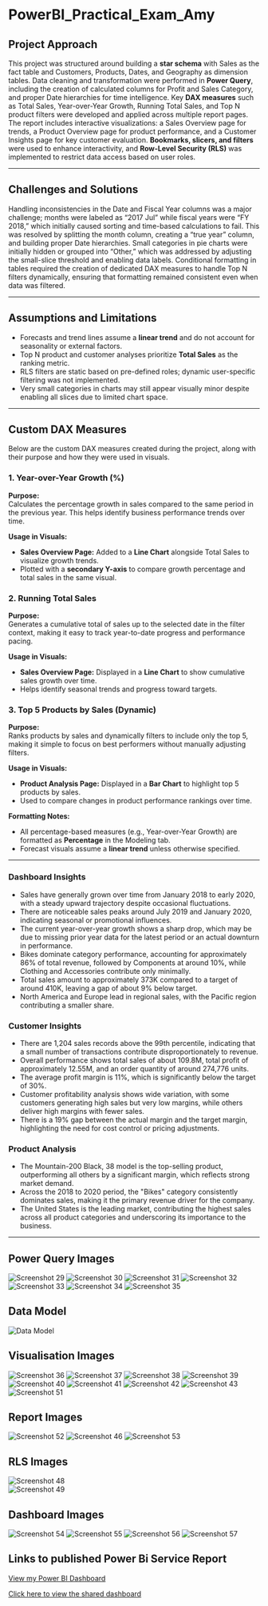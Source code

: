 # PowerBI_Practical_Exam_Amy

## Project Approach
This project was structured around building a **star schema** with Sales as the fact table and Customers, Products, Dates, and Geography as dimension tables. Data cleaning and transformation were performed in **Power Query**, including the creation of calculated columns for Profit and Sales Category, and proper Date hierarchies for time intelligence. Key **DAX measures** such as Total Sales, Year-over-Year Growth, Running Total Sales, and Top N product filters were developed and applied across multiple report pages. The report includes interactive visualizations: a Sales Overview page for trends, a Product Overview page for product performance, and a Customer Insights page for key customer evaluation. **Bookmarks, slicers, and filters** were used to enhance interactivity, and **Row-Level Security (RLS)** was implemented to restrict data access based on user roles.

--- 

## Challenges and Solutions
Handling inconsistencies in the Date and Fiscal Year columns was a major challenge; months were labeled as “2017 Jul” while fiscal years were “FY 2018,” which initially caused sorting and time-based calculations to fail. This was resolved by splitting the month column, creating a “true year” column, and building proper Date hierarchies. Small categories in pie charts were initially hidden or grouped into “Other,” which was addressed by adjusting the small-slice threshold and enabling data labels. Conditional formatting in tables required the creation of dedicated DAX measures to handle Top N filters dynamically, ensuring that formatting remained consistent even when data was filtered.

---

## Assumptions and Limitations
- Forecasts and trend lines assume a **linear trend** and do not account for seasonality or external factors.  
- Top N product and customer analyses prioritize **Total Sales** as the ranking metric.  
- RLS filters are static based on pre-defined roles; dynamic user-specific filtering was not implemented.  
- Very small categories in charts may still appear visually minor despite enabling all slices due to limited chart space.

---

## Custom DAX Measures

Below are the custom DAX measures created during the project, along with their purpose and how they were used in visuals.



### 1. **Year-over-Year Growth (%)**
**Purpose:**  
Calculates the percentage growth in sales compared to the same period in the previous year. This helps identify business performance trends over time.

**Usage in Visuals:**  
- **Sales Overview Page:** Added to a **Line Chart** alongside Total Sales to visualize growth trends.  
- Plotted with a **secondary Y-axis** to compare growth percentage and total sales in the same visual.



### 2. **Running Total Sales**
**Purpose:**  
Generates a cumulative total of sales up to the selected date in the filter context, making it easy to track year-to-date progress and performance pacing.

**Usage in Visuals:**  
- **Sales Overview Page:** Displayed in a **Line Chart** to show cumulative sales growth over time.  
- Helps identify seasonal trends and progress toward targets.



### 3. **Top 5 Products by Sales (Dynamic)**
**Purpose:**  
Ranks products by sales and dynamically filters to include only the top 5, making it simple to focus on best performers without manually adjusting filters.

**Usage in Visuals:**  
- **Product Analysis Page:** Displayed in a **Bar Chart** to highlight top 5 products by sales.  
- Used to compare changes in product performance rankings over time.



**Formatting Notes:**  
- All percentage-based measures (e.g., Year-over-Year Growth) are formatted as **Percentage** in the Modeling tab.  
- Forecast visuals assume a **linear trend** unless otherwise specified.

--- 
### **Dashboard Insights**

- Sales have generally grown over time from January 2018 to early 2020, with a steady upward trajectory despite occasional fluctuations.  
- There are noticeable sales peaks around July 2019 and January 2020, indicating seasonal or promotional influences.  
- The current year-over-year growth shows a sharp drop, which may be due to missing prior year data for the latest period or an actual downturn in performance.  
- Bikes dominate category performance, accounting for approximately 86% of total revenue, followed by Components at around 10%, while Clothing and Accessories contribute only minimally.  
- Total sales amount to approximately 373K compared to a target of around 410K, leaving a gap of about 9% below target.  
- North America and Europe lead in regional sales, with the Pacific region contributing a smaller share.  

### **Customer Insights**

- There are 1,204 sales records above the 99th percentile, indicating that a small number of transactions contribute disproportionately to revenue.  
- Overall performance shows total sales of about 109.8M, total profit of approximately 12.55M, and an order quantity of around 274,776 units.  
- The average profit margin is 11%, which is significantly below the target of 30%.  
- Customer profitability analysis shows wide variation, with some customers generating high sales but very low margins, while others deliver high margins with fewer sales.  
- There is a 19% gap between the actual margin and the target margin, highlighting the need for cost control or pricing adjustments.  

### **Product Analysis**

- The Mountain-200 Black, 38 model is the top-selling product, outperforming all others by a significant margin, which reflects strong market demand.  
- Across the 2018 to 2020 period, the "Bikes" category consistently dominates sales, making it the primary revenue driver for the company.  
- The United States is the leading market, contributing the highest sales across all product categories and underscoring its importance to the business.


---

## Power Query Images
![Screenshot 29](screenshots/Screenshot%20%2829%29.png)
![Screenshot 30](screenshots/Screenshot%20%2830%29.png)
![Screenshot 31](screenshots/Screenshot%20%2831%29.png)
![Screenshot 32](screenshots/Screenshot%20%2832%29.png)
![Screenshot 33](screenshots/Screenshot%20%2833%29.png)
![Screenshot 34](screenshots/Screenshot%20%2834%29.png)
![Screenshot 35](screenshots/Screenshot%20%2835%29.png)

## Data Model
![Data Model](screenshots/data%20model.png)

## Visualisation Images
![Screenshot 36](screenshots/Screenshot%20(36).png)
![Screenshot 37](screenshots/Screenshot%20(37).png)
![Screenshot 38](screenshots/Screenshot%20(38).png)
![Screenshot 39](screenshots/Screenshot%20(39).png)
![Screenshot 40](screenshots/Screenshot%20(40).png)
![Screenshot 41](screenshots/Screenshot%20(41).png)
![Screenshot 42](screenshots/Screenshot%20(42).png)
![Screenshot 43](screenshots/Screenshot%20(43).png)
![Screenshot 51](screenshots/Screenshot%20(51).png) 

## Report Images
![Screenshot 52](screenshots/Screenshot%20(52).png)
![Screenshot 46](screenshots/Screenshot%20(46).png)
![Screenshot 53](screenshots/Screenshot%20(53).png)

## RLS Images
![Screenshot 48](screenshots/Screenshot%20(48).png)  
![Screenshot 49](screenshots/Screenshot%20(49).png)  

## Dashboard Images
![Screenshot 54](screenshots/Screenshot%20(54).png)
![Screenshot 55](screenshots/Screenshot%20(55).png)
![Screenshot 56](screenshots/Screenshot%20(56).png)
![Screenshot 57](screenshots/Screenshot%20(57).png)


 ## Links to published Power Bi Service Report
 
[View my Power BI Dashboard](https://app.powerbi.com/reportEmbed?reportId=36d9a7f1-a3e6-4353-ac49-c978f45f1ce7&autoAuth=true&ctid=16d83ee6-254a-469d-a6cc-54e2ca2313e7)

[Click here to view the shared dashboard](https://app.powerbi.com/links/SuWoR_q4Qv?ctid=16d83ee6-254a-469d-a6cc-54e2ca2313e7&pbi_source=linkShare)

  
